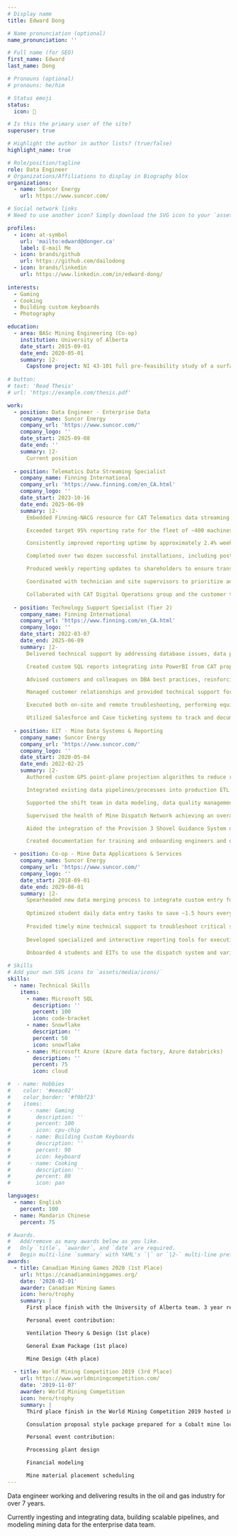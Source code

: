 ```yaml
---
# Display name
title: Edward Dong

# Name pronunciation (optional)
name_pronunciation: ''

# Full name (for SEO)
first_name: Edward
last_name: Dong

# Pronouns (optional)
# pronouns: he/him

# Status emoji
status:
  icon: 🚀

# Is this the primary user of the site?
superuser: true

# Highlight the author in author lists? (true/false)
highlight_name: true

# Role/position/tagline
role: Data Engineer
# Organizations/Affiliations to display in Biography blox
organizations:
  - name: Suncor Energy
    url: https://www.suncor.com/

# Social network links
# Need to use another icon? Simply download the SVG icon to your `assets/media/icons/` folder.

profiles:
  - icon: at-symbol
    url: 'mailto:edward@donger.ca'
    label: E-mail Me
  - icon: brands/github
    url: https://github.com/dailodong
  - icon: brands/linkedin
    url: https://www.linkedin.com/in/edward-dong/
    
interests:
  - Gaming
  - Cooking
  - Building custom keyboards
  - Photography

education:
  - area: BASc Mining Engineering (Co-op)
    institution: University of Alberta
    date_start: 2015-09-01
    date_end: 2020-05-01
    summary: |2-
      Capstone project: NI 43-101 full pre-feasibility study of a surface iron mine in Western Australia with complex zoning and enviromental regulatory concerns.
    
# button:
# text: 'Read Thesis'
# url: 'https://example.com/thesis.pdf'

work:
  - position: Data Engineer - Enterprise Data
    company_name: Suncor Energy
    company_url: 'https://www.suncor.com/'
    company_logo: ''
    date_start: 2025-09-08
    date_end: ''
    summary: |2-
      Current position
    
  - position: Telematics Data Streaming Specialist
    company_name: Finning International
    company_url: 'https://www.finning.com/en_CA.html'
    company_logo: ''
    date_start: 2023-10-16
    date_end: 2025-06-09
    summary: |2-
      Embedded Finning-NACG resource for CAT Telematics data streaming uptime, analytics, troubleshooting.

      Exceeded target 95% reporting rate for the fleet of ~400 machines (increase of several percentage points over duration of contract).

      Consistently improved reporting uptime by approximately 2.4% week on week through proactive monitoring and maintenance.

      Completed over two dozen successful installations, including post-commissioning software verification to ensure operational readiness.

      Produced weekly reporting updates to shareholders to ensure transparency and commitment on high priority items.

      Coordinated with technician and site supervisors to prioritize and complete troubleshooting for non-reporting machines.

      Collaborated with CAT Digital Operations group and the customer to navigate software development timelines.
    
  - position: Technology Support Specialist (Tier 2)
    company_name: Finning International
    company_url: 'https://www.finning.com/en_CA.html'
    company_logo: ''
    date_start: 2022-03-07
    date_end: 2025-06-09
    summary: |2-
      Delivered technical support by addressing database issues, data processing requests, and network troubleshooting, leveraging IT support experience.

      Created custom SQL reports integrating into PowerBI from CAT proprietary format (MS SQL, XML).

      Advised customers and colleagues on DBA best practices, reinforcing effective hardware and software troubleshooting.

      Managed customer relationships and provided technical support for CAT MineStar suite, ensuring consistent performance of end-user devices.

      Executed both on-site and remote troubleshooting, performing equipment upgrades, repairs, and servicing to support timely resolution. 

      Utilized Salesforce and Case ticketing systems to track and document IT issues, ensuring clear communication and efficient resolution.
    
  - position: EIT - Mine Data Systems & Reporting
    company_name: Suncor Energy
    company_url: 'https://www.suncor.com/'
    company_logo: ''
    date_start: 2020-05-04
    date_end: 2022-02-25
    summary: |2-
      Authored custom GPS point-plane projection algorithms to reduce runtime of ETL processes by ~90% and merged with short range plan to provide accurate data driven business value (MS SQL and SSIS).

      Integrated existing data pipelines/processes into production ETL (MS SQL and SSIS).

      Supported the shift team in data modeling, data quality management, and business logic translation to identify poor operations performers resulting in a 2 year highest achieving shift.

      Supervised the health of Mine Dispatch Network achieving an overall system availability > 99.8% in 2020.

      Aided the integration of the Provision 3 Shovel Guidance System onto mine operations equipment and continue to provide ongoing real-time technical support.

      Created documentation for training and onboarding engineers and dispatchers for MMS Dispatch 6 and Provision 3.

  - position: Co-op - Mine Data Applications & Services
    company_name: Suncor Energy
    company_url: 'https://www.suncor.com/'
    company_logo: ''
    date_start: 2018-09-01
    date_end: 2029-08-01
    summary: |2-
      Spearheaded new data merging process to integrate custom entry foreign data with dispatch SQL database.
      
      Optimized student daily data entry tasks to save ~1.5 hours every day.
      
      Provided timely mine technical support to troubleshoot critical systems and maintain >99.0% up-time.
      
      Developed specialized and interactive reporting tools for executives using SQL, PowerBI, Visual Studio, and VBA.
      
      Onboarded 4 students and EITs to use the dispatch system and various business critical software (MMS D5, MS SQL DB, MS Visual Studio).

# Skills
# Add your own SVG icons to `assets/media/icons/`
skills:
  - name: Technical Skills
    items:
      - name: Microsoft SQL
        description: ''
        percent: 100
        icon: code-bracket
      - name: Snowflake
        description: ''
        percent: 50
        icon: snowflake
      - name: Microsoft Azure (Azure data factory, Azure databricks)
        description: ''
        percent: 75
        icon: cloud

#  - name: Hobbies
#    color: '#eeac02'
#    color_border: '#f0bf23'
#    items:
#      - name: Gaming
#        description: ''
#        percent: 100
#        icon: cpu-chip
#      - name: Building Custom Keyboards
#        description: ''
#        percent: 90
#        icon: keyboard
#      - name: Cooking
#        description: ''
#        percent: 80
#        icon: pan

languages:
  - name: English
    percent: 100
  - name: Mandarin Chinese
    percent: 75

# Awards.
#   Add/remove as many awards below as you like.
#   Only `title`, `awarder`, and `date` are required.
#   Begin multi-line `summary` with YAML's `|` or `|2-` multi-line prefix and indent 2 spaces below.
awards:
  - title: Canadian Mining Games 2020 (1st Place)
    url: https://canadianmininggames.org/
    date: '2020-02-01'
    awarder: Canadian Mining Games
    icon: hero/trophy
    summary: |
      First place finish with the University of Alberta team. 3 year reigning champions. Hosted in Halifax, Nova Scotia.

      Personal event contribution:

      Ventilation Theory & Design (1st place)

      General Exam Package (1st place)

      Mine Design (4th place)
  
  - title: World Mining Competition 2019 (3rd Place)
    url: https://www.worldminingcompetition.com/
    date: '2019-11-07'
    awarder: World Mining Competition
    icon: hero/trophy
    summary: |
      Third place finish in the World Mining Competition 2019 hosted in Saskatoon, SK.

      Consulation proposal style package prepared for a Cobalt mine located in the DRC.

      Personal event contribution:

      Processing plant design

      Financial modeling

      Mine material placement scheduling
---
```


Data engineer working and delivering results in the oil and gas industry for over 7 years.

Currently ingesting and integrating data, building scalable pipelines, and modeling mining data for the enterprise data team.
